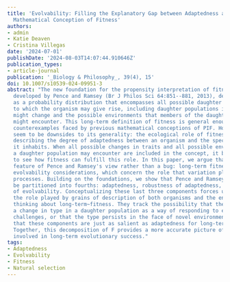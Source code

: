 ```yaml
---
title: 'Evolvability: Filling the Explanatory Gap between Adaptedness and the Long-Term
  Mathematical Conception of Fitness'
authors:
- admin
- Katie Deaven
- Cristina Villegas
date: '2024-07-01'
publishDate: '2024-08-03T14:07:44.910646Z'
publication_types:
- article-journal
publication: '_Biology & Philosophy_, 39(4), 15'
doi: 10.1007/s10539-024-09951-3
abstract: "The new foundation for the propensity interpretation of fitness (PIF),
  developed by Pence and Ramsey (Br J Philos Sci 64:851--881, 2013), describes fitness
  as a probability distribution that encompasses all possible daughter populations
  to which the organism may give rise, including daughter populations in which traits
  might change and the possible environments that members of the daughter populations
  might encounter. This long-term definition of fitness is general enough to avoid
  counterexamples faced by previous mathematical conceptions of PIF. However, there
  seem to be downsides to its generality: the ecological role of fitness involves
  describing the degree of adaptedness between an organism and the specific environment
  it inhabits. When all possible changes in traits and all possible environments that
  a daughter population may encounter are included in the concept, it becomes difficult
  to see how fitness can fulfill this role. In this paper, we argue that this is a
  feature of Pence and Ramsey's view rather than a bug: long-term fitness accommodates
  evolvability considerations, which concern the role that variation plays in evolutionary
  processes. Building on the foundations, we show that Pence and Ramsey's fitness---F---can
  be partitioned into fourths: adaptedness, robustness of adaptedness, and two facets
  of evolvability. Conceptualizing these last three components forces us to consider
  the role played by grains of description of both organisms and the environment when
  thinking about long-term~fitness. They track the possibility that there could be
  a change in type in a daughter population as a way of responding to environmental
  challenges, or that the type persists in the face of novel environments. We argue
  that these components are just as salient as adaptedness for long-term fitness.
  Together, this decomposition of F provides a more accurate picture of the factors
  involved in long-term evolutionary success."
tags:
- Adaptedness
- Evolvability
- Fitness
- Natural selection
---
```

